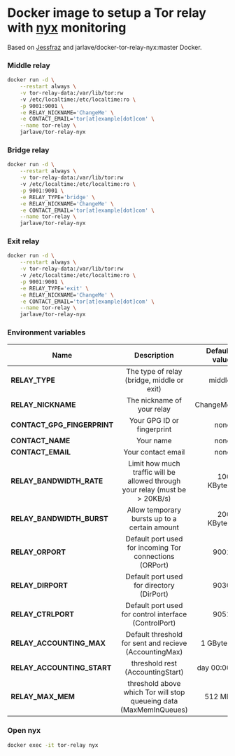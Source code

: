 Docker image to setup a Tor relay with [nyx](https://nyx.torproject.org/) monitoring
==============================================

Based on [Jessfraz](https://github.com/jessfraz/dockerfiles/tree/master/tor-relay) and jarlave/docker-tor-relay-nyx:master Docker.

### Middle relay

```bash
docker run -d \
	--restart always \
	-v tor-relay-data:/var/lib/tor:rw
	-v /etc/localtime:/etc/localtime:ro \
	-p 9001:9001 \
	-e RELAY_NICKNAME='ChangeMe' \
	-e CONTACT_EMAIL='tor[at]example[dot]com' \
	--name tor-relay \
	jarlave/tor-relay-nyx
```

### Bridge relay


```bash
docker run -d \
	--restart always \
	-v tor-relay-data:/var/lib/tor:rw
	-v /etc/localtime:/etc/localtime:ro \
	-p 9001:9001 \
	-e RELAY_TYPE='bridge' \
	-e RELAY_NICKNAME='ChangeMe' \
	-e CONTACT_EMAIL='tor[at]example[dot]com' \
	--name tor-relay \
	jarlave/tor-relay-nyx
```

### Exit relay

```bash
docker run -d \
	--restart always \
	-v tor-relay-data:/var/lib/tor:rw
	-v /etc/localtime:/etc/localtime:ro \
	-p 9001:9001 \
	-e RELAY_TYPE='exit' \
	-e RELAY_NICKNAME='ChangeMe' \
	-e CONTACT_EMAIL='tor[at]example[dot]com' \
	--name tor-relay \
	jarlave/tor-relay-nyx
```

 ### Environment variables

| Name                         | Description                                                                  | Default value |
| ---------------------------- |:----------------------------------------------------------------------------:| -------------:|
| **RELAY_TYPE**               | The type of relay (bridge, middle or exit)                                   | middle        |
| **RELAY_NICKNAME**           | The nickname of your relay                                                   | ChangeMe      |
| **CONTACT_GPG_FINGERPRINT**  | Your GPG ID or fingerprint                                                   | none          |
| **CONTACT_NAME**             | Your name                                                                    | none          |
| **CONTACT_EMAIL**            | Your contact email                                                           | none          |
| **RELAY_BANDWIDTH_RATE**     | Limit how much traffic will be allowed through your relay (must be > 20KB/s) | 100 KBytes    |
| **RELAY_BANDWIDTH_BURST**    | Allow temporary bursts up to a certain amount                                | 200 KBytes    |
| **RELAY_ORPORT**             | Default port used for incoming Tor connections (ORPort)                      | 9001          |
| **RELAY_DIRPORT**            | Default port used for directory (DirPort)                                    | 9030          |
| **RELAY_CTRLPORT**           | Default port used for control interface (ControlPort)                        | 9051          |
| **RELAY_ACCOUNTING_MAX**     | Default threshold for sent and recieve (AccountingMax)                       | 1 GBytes      |
| **RELAY_ACCOUNTING_START**   | threshold rest (AccountingStart)                                             | day 00:00     |
| **RELAY_MAX_MEM**            | threshold above which Tor will stop queueing data (MaxMemInQueues)           | 512 MB        |

### Open nyx

```bash
docker exec -it tor-relay nyx
```
